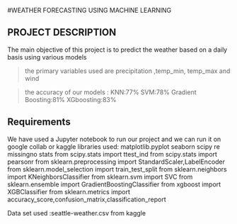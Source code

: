 #WEATHER FORECASTING USING MACHINE LEARNING

## PROJECT DESCRIPTION

The main objective of this project is to predict the weather based on a daily basis using various models

>the primary variables used are  precipitation ,temp_min, temp_max and wind

>the accuracy of our models :
KNN:77%
SVM:78%
Gradient Boosting:81%
XGboosting:83%


## Requirements

We have used a Jupyter notebook to run our project and we can run it on google collab or kaggle
libraries used:
 matplotlib.pyplot 
 seaborn 
 scipy
 re
 missingno 
 stats
from scipy.stats import ttest_ind
from scipy.stats import pearsonr
from sklearn.preprocessing import StandardScaler,LabelEncoder
from sklearn.model_selection import train_test_split 
from sklearn.neighbors import KNeighborsClassifier
from sklearn.svm import SVC
from sklearn.ensemble import GradientBoostingClassifier
from xgboost import XGBClassifier
from sklearn.metrics import accuracy_score,confusion_matrix,classification_report

Data set used :seattle-weather.csv from kaggle




